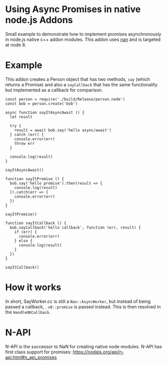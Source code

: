 # Using Async Promises in native node.js Addons

Small example to demonstrate how to implement promises asynchronously in node.js native c++ addon modules. This addon uses [nan](https://github.com/nodejs/nan) and is targeted at node 8. 

# Example

This addon creates a Person object that has two methods, `say` (which returns a Promise) and also a `sayCallback` that has the same functionality but implemented as a callback for comparison.


```
const person = require('./build/Release/person.node')
const bob = person.create('bob')

async function sayItAsyncAwait () {
  let result

  try {
    result = await bob.say('hello async/await')
  } catch (err) {
    console.error(err)
    throw err
  }

  console.log(result)
}

sayItAsyncAwait()

function sayItPromise () {
  bob.say('hello promise').then(result => {
    console.log(result)
  }).catch(err => {
    console.error(err)
  })
}

sayItPromise()

function sayItCallback () {
  bob.sayCallback('hello callback', function (err, result) {
    if (err) {
      console.error(err)
    } else {
      console.log(result)
    }
  })
}

sayItCallback()

```

# How it works
In short, SayWorker.cc is still a `Nan::AsyncWorker`, but instead of being passed a callback, . `v8::promise` is passed instead. This is then resolved in the `HandleOKCallback`.

# N-API

N-API is the successor to NaN for creating native node modules. N-API has first class support for promises: https://nodejs.org/api/n-api.html#n_api_promises
